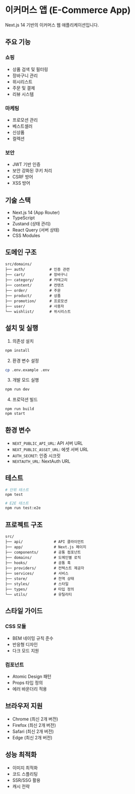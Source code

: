 # 이커머스 앱 (E-Commerce App)

Next.js 14 기반의 이커머스 웹 애플리케이션입니다.

## 주요 기능

### 쇼핑
- 상품 검색 및 필터링
- 장바구니 관리
- 위시리스트
- 주문 및 결제
- 리뷰 시스템

### 마케팅
- 프로모션 관리
- 베스트셀러
- 신상품
- 컬렉션

### 보안
- JWT 기반 인증
- 보안 강화된 쿠키 처리
- CSRF 방어
- XSS 방어

## 기술 스택

- Next.js 14 (App Router)
- TypeScript
- Zustand (상태 관리)
- React Query (서버 상태)
- CSS Modules

## 도메인 구조

```
src/domains/
├── auth/           # 인증 관련
├── cart/           # 장바구니
├── category/       # 카테고리
├── content/        # 컨텐츠
├── order/          # 주문
├── product/        # 상품
├── promotion/      # 프로모션
├── user/           # 사용자
└── wishlist/       # 위시리스트
```

## 설치 및 실행

1. 의존성 설치
```bash
npm install
```

2. 환경 변수 설정
```bash
cp .env.example .env
```

3. 개발 모드 실행
```bash
npm run dev
```

4. 프로덕션 빌드
```bash
npm run build
npm start
```

## 환경 변수

- `NEXT_PUBLIC_API_URL`: API 서버 URL
- `NEXT_PUBLIC_ASSET_URL`: 에셋 서버 URL
- `AUTH_SECRET`: 인증 시크릿
- `NEXTAUTH_URL`: NextAuth URL

## 테스트

```bash
# 단위 테스트
npm test

# E2E 테스트
npm run test:e2e
```

## 프로젝트 구조

```
src/
├── api/              # API 클라이언트
├── app/              # Next.js 페이지
├── components/       # 공통 컴포넌트
├── domains/          # 도메인별 로직
├── hooks/            # 공통 훅
├── providers/        # 컨텍스트 제공자
├── services/         # 서비스
├── store/            # 전역 상태
├── styles/           # 스타일
├── types/            # 타입 정의
└── utils/            # 유틸리티
```

## 스타일 가이드

### CSS 모듈
- BEM 네이밍 규칙 준수
- 반응형 디자인
- 다크 모드 지원

### 컴포넌트
- Atomic Design 패턴
- Props 타입 정의
- 에러 바운더리 적용

## 브라우저 지원

- Chrome (최신 2개 버전)
- Firefox (최신 2개 버전)
- Safari (최신 2개 버전)
- Edge (최신 2개 버전)

## 성능 최적화

- 이미지 최적화
- 코드 스플리팅
- SSR/SSG 활용
- 캐시 전략
